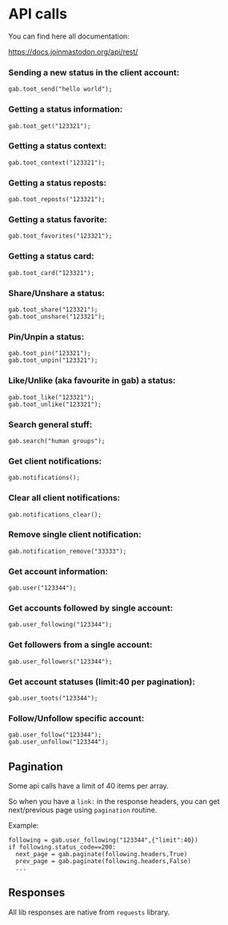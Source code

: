 

# API calls
You can find here all documentation: 

https://docs.joinmastodon.org/api/rest/

### Sending a new status in the client account:
```
gab.toot_send("hello world");
```
### Getting a status information:
```
gab.toot_get("123321");
```
### Getting a status context:
```
gab.toot_context("123321");
```
### Getting a status reposts:
```
gab.toot_reposts("123321");
```
### Getting a status favorite:
```
gab.toot_favorites("123321");
```
### Getting a status card:
```
gab.toot_card("123321");
```
### Share/Unshare a status:
```
gab.toot_share("123321");
gab.toot_unshare("123321");
```
### Pin/Unpin a status:
```
gab.toot_pin("123321");
gab.toot_unpin("123321");
```
### Like/Unlike (aka favourite in gab) a status:
```
gab.toot_like("123321");
gab.toot_unlike("123321");
```
### Search general stuff:
```
gab.search("human groups");
```
### Get client notifications:
```
gab.notifications();
```
### Clear all client notifications:
```
gab.notifications_clear();
```
### Remove single client notification:
```
gab.notification_remove("33333");
```
### Get account information:
```
gab.user("123344");
```
### Get accounts followed by single account:
```
gab.user_following("123344");
```
### Get followers from a single account:
```
gab.user_followers("123344");
```
### Get account statuses (limit:40 per pagination):
```
gab.user_toots("123344");
```
### Follow/Unfollow specific account:
```
gab.user_follow("123344");
gab.user_unfollow("123344");
```

## Pagination
Some api calls have a limit of 40 items per array.

So when you have a `link:` in the response headers, you
can get next/previous page using `pagination` routine.

Example:
```
following = gab.user_following("123344",{"limit":40})
if following.status_code==200:
  next_page = gab.paginate(following.headers,True)
  prev_page = gab.paginate(following.headers,False)
  ...
````

## Responses
All lib responses are native from `requests` library.